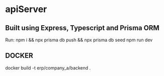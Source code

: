 # apiServer

## Built using Express, Typescript and Prisma ORM

Run:
npm i && npx prisma db push && npx prisma db seed
npm run dev

## DOCKER

docker build -t erp/company_a/backend .
